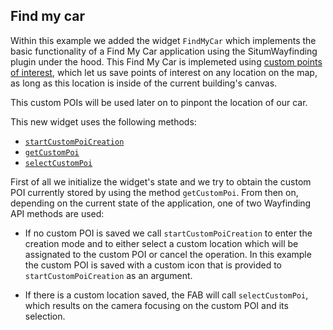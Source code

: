 ## Find my car

Within this example we added the widget `FindMyCar` which implements the basic functionality of a Find My Car application using the SitumWayfinding plugin under the hood. This Find My Car is implemeted using [custom points of interest](), which let us save points of interest on any location on the map, as long as this location is inside of the current building's canvas.

This custom POIs will be used later on to pinpont the location of our car.

This new widget uses the following methods:

- [`startCustomPoiCreation`](https://pub.dev/documentation/situm_flutter_wayfinding/latest/situm_flutter_wayfinding/SitumFlutterWayfinding/startCustomPoiCreation.html)
- [`getCustomPoi`](https://pub.dev/documentation/situm_flutter_wayfinding/latest/situm_flutter_wayfinding/SitumFlutterWayfinding/getCustomPoi.html)
- [`selectCustomPoi`](https://pub.dev/documentation/situm_flutter_wayfinding/latest/situm_flutter_wayfinding/SitumFlutterWayfinding/selectCustomPoi.html)

First of all we initialize the widget's state and we try to obtain the custom POI currently stored by using the method `getCustomPoi`. From then on, depending on the current state of the application, one of two Wayfinding API methods are used:

- If no custom POI is saved we call `startCustomPoiCreation` to enter the creation mode and to either select a custom location which will be assignated to the custom POI or cancel the operation. In this example the custom POI is saved with a custom icon that is provided to `startCustomPoiCreation` as an argument.

- If there is a custom location saved, the FAB will call `selectCustomPoi`, which results on the camera focusing on the custom POI and its selection.
